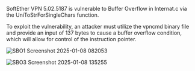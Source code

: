 SoftEther VPN 5.02.5187 is vulnerable to Buffer Overflow in Internat.c via the UniToStrForSingleChars function.

To exploit the vulnerability, an attacker must utilize the vpncmd binary file and provide an input of 137 bytes to cause a buffer overflow condition, which will allow for control of the instruction pointer.

![SBO1 Screenshot 2025-01-08 082053](https://github.com/user-attachments/assets/8e8cb97c-1965-4b85-8109-763620f82e6d)

![SBO3 Screenshot 2025-01-08 135255](https://github.com/user-attachments/assets/644f895a-4345-4384-9c38-7dad9b3a8c2f)
